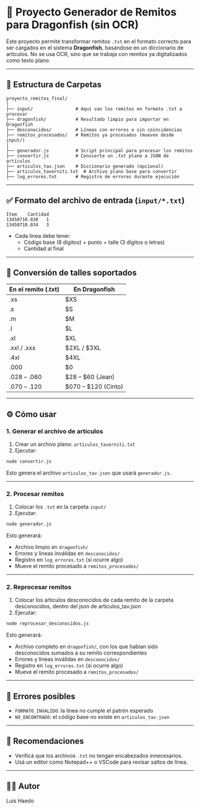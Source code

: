 
# 🧾 Proyecto Generador de Remitos para Dragonfish (sin OCR)

Este proyecto permite transformar remitos `.txt` en el formato correcto para ser cargados en el sistema **Dragonfish**, basándose en un diccionario de artículos. No se usa OCR, sino que se trabaja con remitos ya digitalizados como texto plano.

---

## 📁 Estructura de Carpetas

```
proyecto_remitos_final/
│
├── input/                # Aquí van los remitos en formato .txt a procesar
├── dragonfish/           # Resultado limpio para importar en Dragonfish
├── desconocidos/         # Líneas con errores o sin coincidencias
├── remitos_procesados/   # Remitos ya procesados (mueven desde input/)
│
├── generador.js          # Script principal para procesar los remitos
├── convertir.js          # Convierte un .txt plano a JSON de artículos
├── articulos_tav.json    # Diccionario generado (opcional)
├── articulos_taverniti.txt  # Archivo plano base para convertir
├── log_errores.txt       # Registro de errores durante ejecución
```

---

## ✅ Formato del archivo de entrada (`input/*.txt`)

```
Item    Cantidad
13450710.030   1
13450710.034   3
```

- Cada línea debe tener:
  - Código base (8 dígitos) + punto + talle (3 dígitos o letras)
  - Cantidad al final

---

## 👕 Conversión de talles soportados

| En el remito (.txt) | En Dragonfish |
|---------------------|---------------|
| .xs                 | $XS           |
| .s                  | $S            |
| .m                  | $M            |
| .l                  | $L            |
| .xl                 | $XL           |
| .xxl / .xxx         | $2XL / $3XL   |
| .4xl                | $4XL          |
| .000                | $0            |
| .028 – .060         | $28 – $60     (Jean)  
| .070 – .120         | $070 – $120   (Cinto)

---

## ⚙️ Cómo usar

### 1. Generar el archivo de artículos

1. Crear un archivo plano: `articulos_taverniti.txt`
2. Ejecutar:

```bash
node convertir.js
```

Esto genera el archivo `articulos_tav.json` que usará `generador.js`.

---

### 2. Procesar remitos

1. Colocar los `.txt` en la carpeta `input/`
2. Ejecutar:

```bash
node generador.js
```

Esto generará:
- Archivo limpio en `dragonfish/`
- Errores y líneas inválidas en `desconocidos/`
- Registro en `log_errores.txt` (si ocurre algo)
- Mueve el remito procesado a `remitos_procesados/`

---

### 2. Reprocesar remitos

1. Colocar los articulos desconocidos de cada remito de la carpeta desconocidos, dentro del json de articulos_tav.json
2. Ejecutar:

```bash
node reprocesar_desconocidos.js
```

Esto generará:
- Archivo completo en `dragonfish/`, con los que habian sido desconocidos sumados a su remito correspondientes
- Errores y líneas inválidas en `desconocidos/`
- Registro en `log_errores.txt` (si ocurre algo)
- Mueve el remito procesado a `remitos_procesados/`

---

## 🚨 Errores posibles

- `FORMATO_INVALIDO`: la línea no cumple el patrón esperado
- `NO_ENCONTRADO`: el código base no existe en `articulos_tav.json`

---

## 🧼 Recomendaciones

- Verificá que los archivos `.txt` no tengan encabezados innecesarios.
- Usá un editor como Notepad++ o VSCode para revisar saltos de línea.

---

## 🧑‍💻 Autor
Luis Haedo